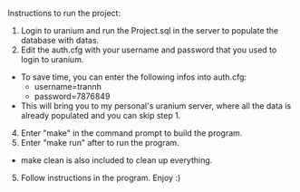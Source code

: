 Instructions to run the project: 
1. Login to uranium and run the Project.sql in the server to populate the database with datas.
2. Edit the auth.cfg with your username and password that you used to login to uranium.
* To save time, you can enter the following infos into auth.cfg:
  * username=trannh
  * password=7876849
* This will bring you to my personal's uranium server, where all the data is already populated and you can skip step 1.
4. Enter "make" in the command prompt to build the program.
5. Enter "make run" after to run the program.
* make clean is also included to clean up everything.  
5. Follow instructions in the program. Enjoy :)
